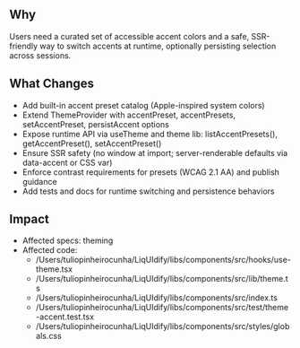 ## Why
Users need a curated set of accessible accent colors and a safe, SSR-friendly way to switch accents at runtime, optionally persisting selection across sessions.

## What Changes
- Add built-in accent preset catalog (Apple-inspired system colors)
- Extend ThemeProvider with accentPreset, accentPresets, setAccentPreset, persistAccent options
- Expose runtime API via useTheme and theme lib: listAccentPresets(), getAccentPreset(), setAccentPreset()
- Ensure SSR safety (no window at import; server-renderable defaults via data-accent or CSS var)
- Enforce contrast requirements for presets (WCAG 2.1 AA) and publish guidance
- Add tests and docs for runtime switching and persistence behaviors

## Impact
- Affected specs: theming
- Affected code:
  - /Users/tuliopinheirocunha/LiqUIdify/libs/components/src/hooks/use-theme.tsx
  - /Users/tuliopinheirocunha/LiqUIdify/libs/components/src/lib/theme.ts
  - /Users/tuliopinheirocunha/LiqUIdify/libs/components/src/index.ts
  - /Users/tuliopinheirocunha/LiqUIdify/libs/components/src/test/theme-accent.test.tsx
  - /Users/tuliopinheirocunha/LiqUIdify/libs/components/src/styles/globals.css
